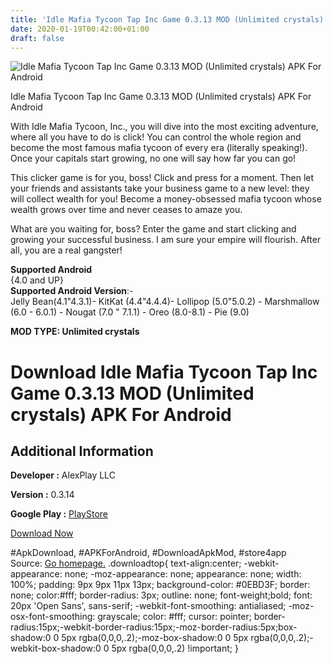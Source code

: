 ```yaml
---
title: 'Idle Mafia Tycoon Tap Inc Game 0.3.13 MOD (Unlimited crystals) APK For Android'
date: 2020-01-19T00:42:00+01:00
draft: false
---
```


![Idle Mafia Tycoon Tap Inc Game 0.3.13 MOD (Unlimited crystals) APK For Android](https://i0.wp.com/apkhome.net/wp-content/uploads/2020/01/Idle-Mafia-Tycoon-Tap-Inc-Game-0.3.13-MOD-Unlimited-crystals.jpg "Idle Mafia Tycoon Tap Inc Game 0.3.13 MOD (Unlimited crystals) APK For Android")

  

Idle Mafia Tycoon Tap Inc Game 0.3.13 MOD (Unlimited crystals) APK For Android

With Idle Mafia Tycoon, Inc., you will dive into the most exciting adventure, where all you have to do is click! You can control the whole region and become the most famous mafia tycoon of every era (literally speaking!). Once your capitals start growing, no one will say how far you can go!

This clicker game is for you, boss! Click and press for a moment. Then let your friends and assistants take your business game to a new level: they will collect wealth for you! Become a money-obsessed mafia tycoon whose wealth grows over time and never ceases to amaze you.

What are you waiting for, boss? Enter the game and start clicking and growing your successful business. I am sure your empire will flourish. After all, you are a real gangster!

**Supported Android**  
{4.0 and UP}  
**Supported Android Version**:-  
Jelly Bean(4.1"4.3.1)- KitKat (4.4"4.4.4)- Lollipop (5.0"5.0.2) - Marshmallow (6.0 - 6.0.1) - Nougat (7.0 " 7.1.1) - Oreo (8.0-8.1) - Pie (9.0)

**MOD TYPE: Unlimited crystals**

Download Idle Mafia Tycoon Tap Inc Game 0.3.13 MOD (Unlimited crystals) APK For Android
=======================================================================================

Additional Information
----------------------

**Developer :** AlexPlay LLC

**Version :** 0.3.14

**Google Play :** [PlayStore](https://play.google.com/store/apps/details?id=net.alexplay.mafia)

  

[Download Now](https://store4app.co/post/idle-mafia-tycoon-tap-inc-game-0-3-13-mod-unlimited-crystals-apk-for-android_1579370582)

  
#ApkDownload, #APKForAndroid, #DownloadApkMod, #store4app  
Source: [Go homepage.](https://store4app.co/post/idle-mafia-tycoon-tap-inc-game-0-3-13-mod-unlimited-crystals-apk-for-android_1579370582) .downloadtop{ text-align:center; -webkit-appearance: none; -moz-appearance: none; appearance: none; width: 100%; padding: 9px 9px 11px 13px; background-color: #0EBD3F; border: none; color:#fff; border-radius: 3px; outline: none; font-weight;bold; font: 20px 'Open Sans', sans-serif; -webkit-font-smoothing: antialiased; -moz-osx-font-smoothing: grayscale; color: #fff; cursor: pointer; border-radius:15px;-webkit-border-radius:15px;-moz-border-radius:5px;box-shadow:0 0 5px rgba(0,0,0,.2);-moz-box-shadow:0 0 5px rgba(0,0,0,.2);-webkit-box-shadow:0 0 5px rgba(0,0,0,.2) !important; }